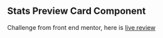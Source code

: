 ## Stats Preview Card Component

Challenge from front end mentor, here is [live review](https://stats-preview-cart-component-vs.netlify.app/)
